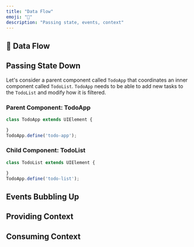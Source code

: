 ```yaml
---
title: "Data Flow"
emoji: "🔄"
description: "Passing state, events, context"
---
```


<section class="hero">

# 🔄 Data Flow

<p class="lead"></p>
</section>

<section>

## Passing State Down

Let's consider a parent component called `TodoApp` that coordinates an inner component called `TodoList`. `TodoApp` needs to be able to add new tasks to the `TodoList` and modify how it is filtered.

### Parent Component: TodoApp

```js
class TodoApp extends UIElement {

}
TodoApp.define('todo-app');
```

### Child Component: TodoList

```js
class TodoList extends UIElement {

}
TodoApp.define('todo-list');
```

</section>

<section>

## Events Bubbling Up



</section>

<section>

## Providing Context



</section>

<section>

## Consuming Context



</section>